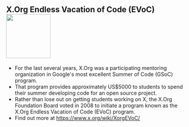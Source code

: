 ## X.Org Endless Vacation of Code (EVoC)&nbsp; <img src="https://www.x.org/wiki/logo.png" width="120px">

- For the last several years, X.Org was a participating mentoring organization in Google's most excellent Summer of Code (GSoC) program. 
- That program provides approximately US$5000 to students to spend their summer developing code for an open source project.
- Rather than lose out on getting students working on X, the X.Org Foundation Board voted in 2008 to initiate a program known as the X.Org Endless Vacation of Code (EVoC) program.
- Find out more at https://www.x.org/wiki/XorgEVoC/
